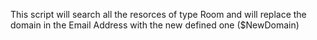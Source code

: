 This script will search all the resorces of type Room and will replace the domain in the Email Address with the new defined one ($NewDomain)
